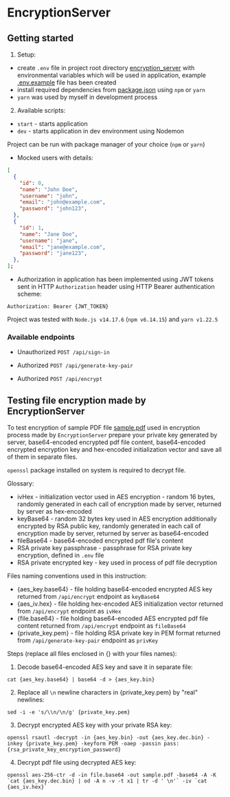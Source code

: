 # EncryptionServer

## Getting started

1. Setup:

- create `.env` file in project root directory [encryption_server](./encryption_server) with environmental variables which will be used in application,
  example [.env.example](./encryption_server/.env.example) file has been created
- install required dependencies from [package.json](./encryption_server/package.json) using `npm` or `yarn`
- `yarn` was used by myself in development process

2. Available scripts:

- `start` - starts application
- `dev` - starts application in dev environment using Nodemon

Project can be run with package manager of your choice (`npm` or `yarn`)

- Mocked users with details:

```json
[
  {
    "id": 0,
    "name": "John Doe",
    "username": "john",
    "email": "john@example.com",
    "password": "john123",
  },
  {
    "id": 1,
    "name": "Jane Doe",
    "username": "jane",
    "email": "jane@example.com",
    "password": "jane123",
  },
];
```

- Authorization in application has been implemented using JWT tokens sent in HTTP `Authorization` header using HTTP Bearer authentication scheme:

```
Authorization: Bearer {JWT_TOKEN}
```

Project was tested with `Node.js v14.17.6` (`npm v6.14.15`) and `yarn v1.22.5`

### Available endpoints

- Unauthorized `POST /api/sign-in`

- Authorized `POST /api/generate-key-pair`

- Authorized `POST /api/encrypt`

## Testing file encryption made by EncryptionServer

To test encryption of sample PDF file [sample.pdf](http://www.africau.edu/images/default/sample.pdf) used in encryption process made by `EncryptionServer`
prepare your private key generated by server, base64-encoded encrypted pdf file content, base64-encoded encrypted encryption key and hex-encoded initialization vector
and save all of them in separate files.

`openssl` package installed on system is required to decrypt file.

Glossary:

- ivHex - initialization vector used in AES encryption - random 16 bytes, randomly generated in each call of encryption made by server, returned by server as hex-encoded
- keyBase64 - random 32 bytes key used in AES encryption additionally encrypted by RSA public key, randomly generated in each call of encryption made by server,
  returned by server as base64-encoded
- fileBase64 - base64-encoded encrypted pdf file's content
- RSA private key passphrase - passphrase for RSA private key encryption, defined in `.env` file
- RSA private encrypted key - key used in process of pdf file decryption

Files naming conventions used in this instruction:

- {aes_key.base64} - file holding base64-encoded encrypted AES key returned from `/api/encrypt` endpoint as `keyBase64`
- {aes_iv.hex} - file holding hex-encoded AES initialization vector returned from `/api/encrypt` endpoint as `ivHex`
- {file.base64} - file holding base64-encoded AES encrypted pdf file content returned from `/api/encrypt` endpoint as `fileBase64`
- {private_key.pem} - file holding RSA private key in PEM format returned from `/api/generate-key-pair` endpoint as `privKey`

Steps (replace all files enclosed in {} with your files names):

1. Decode base64-encoded AES key and save it in separate file:

```
cat {aes_key.base64} | base64 -d > {aes_key.bin}
```

2. Replace all `\n` newline characters in {private_key.pem} by "real" newlines:

```
sed -i -e 's/\\n/\n/g' {private_key.pem}
```

3. Decrypt encrypted AES key with your private RSA key:

```
openssl rsautl -decrypt -in {aes_key.bin} -out {aes_key.dec.bin} -inkey {private_key.pem} -keyform PEM -oaep -passin pass:{rsa_private_key_encryption_password}
```

4. Decrypt pdf file using decrypted AES key:

```
openssl aes-256-ctr -d -in file.base64 -out sample.pdf -base64 -A -K `cat {aes_key.dec.bin} | od -A n -v -t x1 | tr -d ' \n'` -iv `cat {aes_iv.hex}`

```
